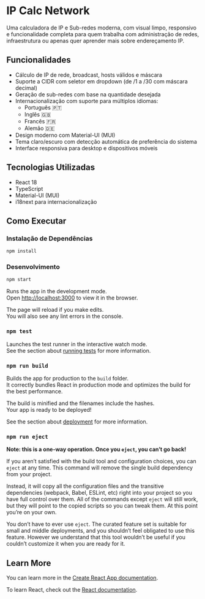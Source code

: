 # IP Calc Network

Uma calculadora de IP e Sub-redes moderna, com visual limpo, responsivo e funcionalidade completa para quem trabalha com administração de redes, infraestrutura ou apenas quer aprender mais sobre endereçamento IP.

## Funcionalidades

- Cálculo de IP de rede, broadcast, hosts válidos e máscara
- Suporte a CIDR com seletor em dropdown (de /1 a /30 com máscara decimal)
- Geração de sub-redes com base na quantidade desejada
- Internacionalização com suporte para múltiplos idiomas:
  - Português 🇵🇹
  - Inglês 🇬🇧
  - Francês 🇫🇷
  - Alemão 🇩🇪
- Design moderno com Material-UI (MUI)
- Tema claro/escuro com detecção automática de preferência do sistema
- Interface responsiva para desktop e dispositivos móveis

## Tecnologias Utilizadas

- React 18
- TypeScript
- Material-UI (MUI)
- i18next para internacionalização

## Como Executar

### Instalação de Dependências

```bash
npm install
```

### Desenvolvimento

```bash
npm start
```

Runs the app in the development mode.\
Open [http://localhost:3000](http://localhost:3000) to view it in the browser.

The page will reload if you make edits.\
You will also see any lint errors in the console.

### `npm test`

Launches the test runner in the interactive watch mode.\
See the section about [running tests](https://facebook.github.io/create-react-app/docs/running-tests) for more information.

### `npm run build`

Builds the app for production to the `build` folder.\
It correctly bundles React in production mode and optimizes the build for the best performance.

The build is minified and the filenames include the hashes.\
Your app is ready to be deployed!

See the section about [deployment](https://facebook.github.io/create-react-app/docs/deployment) for more information.

### `npm run eject`

**Note: this is a one-way operation. Once you `eject`, you can’t go back!**

If you aren’t satisfied with the build tool and configuration choices, you can `eject` at any time. This command will remove the single build dependency from your project.

Instead, it will copy all the configuration files and the transitive dependencies (webpack, Babel, ESLint, etc) right into your project so you have full control over them. All of the commands except `eject` will still work, but they will point to the copied scripts so you can tweak them. At this point you’re on your own.

You don’t have to ever use `eject`. The curated feature set is suitable for small and middle deployments, and you shouldn’t feel obligated to use this feature. However we understand that this tool wouldn’t be useful if you couldn’t customize it when you are ready for it.

## Learn More

You can learn more in the [Create React App documentation](https://facebook.github.io/create-react-app/docs/getting-started).

To learn React, check out the [React documentation](https://reactjs.org/).
